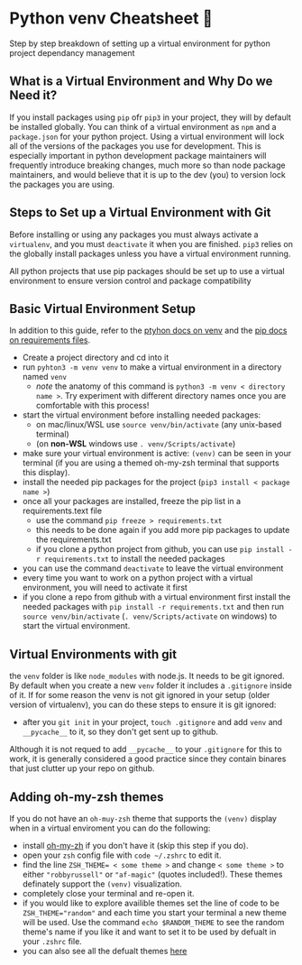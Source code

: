 # Python venv Cheatsheet 🐍

Step by step breakdown of setting up a virtual environment for python project dependancy management

## What is a Virtual Environment and Why Do we Need it?

If you install packages using `pip` ofr `pip3` in your project, they will by default be installed globally. You can think of a virtual environment as `npm` and a `package.json` for your python project. Using a virtual environment will lock all of the versions of the packages you use for development. This is especially important in python development package maintainers will frequently introduce breaking changes, much more so than node package maintainers, and would believe that it is up to the dev (you) to version lock the packages you are using.

## Steps to Set up a Virtual Environment with Git

Before installing or using any packages you must always activate a `virtualenv`, and you must `deactivate` it when you are finished. `pip3` relies on the globally install packages unless you have a virtual environment running.

All python projects that use pip packages should be set up to use a virtual environment to ensure version control and package compatibility

## Basic Virtual Environment Setup

In addition to this guide, refer to the [ptyhon docs on venv](https://docs.python.org/3/library/venv.html) and the [pip docs on requirements files](https://pip.pypa.io/en/stable/user_guide/#requirements-files).

* Create a project directory and cd into it
* run `pyhton3 -m venv venv` to make a virtual environment in a directory named `venv`
  * _note_ the anatomy of this command is `python3 -m venv < directory name >`. Try experiment with different directory names once you are comfortable with this process!   
* start the virtual environment before installing needed packages:
  * on mac/linux/WSL use `source venv/bin/activate` (any unix-based terminal)
  * (on **non-WSL** windows use `. venv/Scripts/activate`)
* make sure your virtual environment is active: `(venv)` can be seen in your terminal (if you are using a themed oh-my-zsh terminal that supports this display).
* install the needed pip packages for the project (`pip3 install < package name >`)
* once all your packages are installed, freeze the pip list in a requirements.text file
  * use the command `pip freeze > requirements.txt`
  * this needs to be done again if you add more pip packages to update the requirements.txt
  * if you clone a python project from github, you can use `pip install -r requirements.txt` to install the needed packages
* you can use the command `deactivate` to leave the virtual environment
* every time you want to work on a python project with a virtual environment, you will need to activate it first
* if you clone a repo from github with a virtual environment first install the needed packages with `pip install -r requirements.txt` and then run `source venv/bin/activate` (`. venv/Scripts/activate` on windows) to start the virtual environment.

## Virtual Environments with git

the `venv` folder is like `node_modules` with node.js. It needs to be git ignored. By default when you create a new `venv` folder it includes a `.gitignore` inside of it. If for some reason the venv is not git ignored in your setup (older version of virtualenv), you can do these steps to ensure it is git ignored:

* after you `git init` in your project, `touch .gitignore` and add `venv` and `__pycache__` to it, so they don't get sent up to github.

Although it is not requed to add `__pycache__` to your `.gitignore` for this to work, it is generally considered a good practice since they contain binares that just clutter up your repo on github.

## Adding oh-my-zsh themes 

If you do not have an `oh-muy-zsh` theme that supports the `(venv)` display when in a virtual enviroment you can do the following:

* install [oh-my-zh](https://ohmyz.sh/#install) if you don't have it (skip this step if you do).
* open your `zsh` config file with `code ~/.zshrc` to edit it.
* find the line `ZSH_THEME= < some theme >` and change `< some theme >` to either `"robbyrussell"` or `"af-magic"` (quotes included!). These themes definately support the `(venv)` visualization.
* completely close your terminal and re-open it.
* if you would like to explore availible themes set the line of code to be `ZSH_THEME="random"` and each time you start your terminal a new theme will be used. Use the command `echo $RANDOM_THEME` to see the random theme's name if you like it and want to set it to be used by defualt in your `.zshrc` file.
* you can also see all the defualt themes [here](https://github.com/ohmyzsh/ohmyzsh/wiki/Themes)
